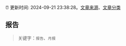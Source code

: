 :alarm_clock: 更新时间: 2024-09-21 23:38:28。[文章来源](/README.md)、[文章分类](/TAGS.md)

## 报告


> 关键字：`报告`、`月报`



